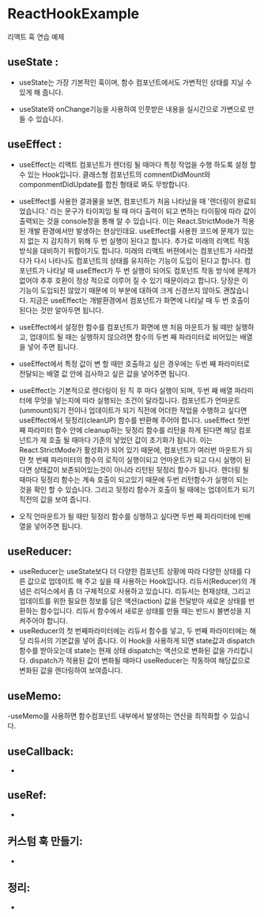 # ReactHookExample

리액트 훅 연습 예제

## useState :

- useState는 가장 기본적인 훅이며, 함수 컴포넌트에서도 가변적인 상태를 지닐 수 있게 해 줍니다.

- useState와 onChange기능을 사용하여 인풋받은 내용을 실시간으로 가변으로 만들 수 있습니다.

## useEffect :

- useEffect는 리액트 컴포넌트가 렌더링 될 때마다 특정 작업을 수행 하도록 설정 할 수 있는 Hook입니다. 클래스형 컴포넌트의 comnentDidMount와 componmentDidUpdate를 합친 형태로 봐도 무방합니다.

- useEffect를 사용한 결과물을 보면, 컴포넌트가 처음 나타났을 때 '렌더링이 완료되었습니다.' 라는 문구가 타이피잉 될 때 마다 출력이 되고 변하는 타이핑에 따라 값이 출력되는 것을 console창을 통해 알 수 있습니다.
  이는 React.StrictMode가 적용 된 개발 환경에서만 발생하는 현상인데요. useEffect를 사용한 코드에 문제가 있는 지 없는 지 감지하기 위해 두 번 실행이 된다고 합니다. 추가로 미래의 리액트 작동방식을 대비하기 위함이기도 합니다. 미래의 리액트 버젼에서는 컴포넌트가 사라졌다가 다시 나타나도 컴포넌트의 상태를 유지하는 기능이 도입이 된다고 합니다. 컴포넌트가 나타날 때 useEffect가 두 번 실행이 되어도 컴포넌트 작동 방식에 문제가 없어야 추후 호환이 정상 적으로 이루어 질 수 있기 때문이라고 합니다. 당장은 이 기능이 도입되진 않았기 때문에 이 부분에 대하여 크게 신경쓰지 않아도 괜찮습니다. 지금은 useEffect는 개발환경에서 컴포넌트가 화면에 나타날 때 두 번 호출이 된다는 것만 알아두면 됩니다.

- useEffect에서 설정한 함수를 컴포넌트가 화면에 맨 처음 마운트가 될 떼만 실행하고, 업데이트 될 때는 실행하지 않으려면 함수의 두번 째 파라미터로 비어있는 배열을 넣어 주면 됩니다.

- useEffect에서 특정 값이 변 할 때만 호출하고 싶은 경우에는 두번 째 파라미터로 전달되는 배열 값 안에 검사하고 싶은 값을 넣어주면 됩니다.

- useEffect는 기본적으로 렌더링이 된 직 후 마다 실행이 되며, 두번 째 배열 파라미터에 무엇을 넣는지에 따라 실행되는 조건이 달라집니다. 컴포넌트가 언마운트(unmount)되기 전이나 업데이트가 되기 직전에 어더한 작업을 수행하고 싶다면 useEffect에서 뒷정리(cleanUP) 함수를 반환해 주어야 합니다.
  useEffect 첫번 째 파라미터 함수 안에 cleanup하는 뒷정리 함수를 리턴을 하게 된다면 해당 컴포넌트가 재 호출 될 때마다 기존의 넣었던 값이 초기화가 됩니다. 이는 React.StrictMode가 활성화가 되어 있기 때문에, 컴포넌트가 여러번 마운트가 되먄 첫 번째 파라미터의 함수의 로직이 실행이되고 언마운트가 되고 다시 실행이 된다면 상태값이 보존되어있는것이 아니라 리턴된 뒷정리 함수가 됩니다.
  렌더링 될 때마다 뒷정리 함수는 계속 호출이 되고있기 때문에 두번 리턴함수가 실행이 되는 것을 확인 할 수 있습니다. 그리고 뒷정리 함수가 호출이 될 때에는 업데이트가 되기 직전의 값을 보여 줍니다.

- 오직 언마운트가 될 때만 뒷정리 함수를 싱행하고 싶다면 두번 째 파라미터에 빈배열을 넣어주면 됩니다.

## useReducer:

- useReducer는 useState보다 더 다양한 컴포넌트 상황에 따라 다양한 상태를 다른 값으로 업데이트 해 주고 싶을 때 사용하는 Hook입니다. 리듀서(Reducer)의 개념은 리덕스에서 좀 더 구체적으로 사용하고 있습니다.
  리듀서는 현재상태, 그리고 업데이트를 위한 필요한 정보를 담은 액션(action) 값을 전달받아 새로운 상태를 반환하는 함수입니다.
  리듀서 함수에서 새로운 상태를 만들 때는 반드시 불변성을 지켜주어야 합니다.
- useReducer의 첫 번째파라미터에는 리듀서 함수를 넣고, 두 번째 파라미터에는 해당 리듀서의 기본값을 넣어 줍니다. 이 Hook을 사용하게 되면 state값과 dispatch 함수를 받아오는데 state는 현재 상태 dispatch는 액션으로 변화된 값을 가리킵니다. dispatch가 적용된 값이 변화될 때마다 useReducer는 작동하여 해당값으로 변화된 값을 렌더링하여 보여줍니다.

## useMemo:

-useMemo를 사용하면 함수컴포넌트 내부에서 발생하는 연산을 최적화할 수 있습니다.

## useCallback:

-

## useRef:

-

## 커스텀 훅 만들기:

-

## 정리:

-
